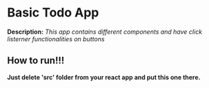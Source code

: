 # Basic Todo App

**Description:** *This app contains different components and have click listerner functionalities on buttons*

## How to run!!!
**Just delete 'src' folder from your react app and put this one there.**
